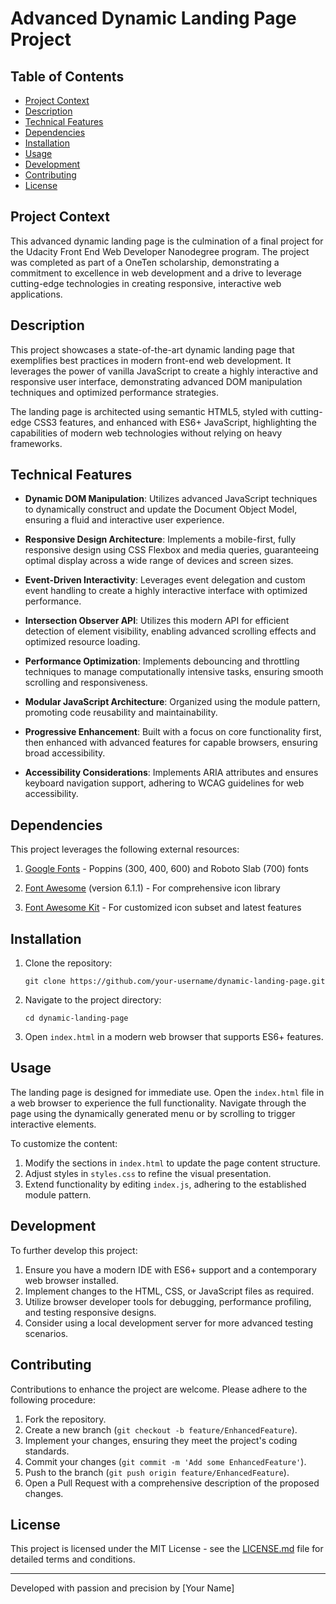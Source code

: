 # Advanced Dynamic Landing Page Project

## Table of Contents
- [Project Context](#project-context)
- [Description](#description)
- [Technical Features](#technical-features)
- [Dependencies](#dependencies)
- [Installation](#installation)
- [Usage](#usage)
- [Development](#development)
- [Contributing](#contributing)
- [License](#license)

## Project Context

This advanced dynamic landing page is the culmination of a final project for the Udacity Front End Web Developer Nanodegree program. The project was completed as part of a OneTen scholarship, demonstrating a commitment to excellence in web development and a drive to leverage cutting-edge technologies in creating responsive, interactive web applications.

## Description

This project showcases a state-of-the-art dynamic landing page that exemplifies best practices in modern front-end web development. It leverages the power of vanilla JavaScript to create a highly interactive and responsive user interface, demonstrating advanced DOM manipulation techniques and optimized performance strategies.

The landing page is architected using semantic HTML5, styled with cutting-edge CSS3 features, and enhanced with ES6+ JavaScript, highlighting the capabilities of modern web technologies without relying on heavy frameworks.

## Technical Features

- **Dynamic DOM Manipulation**: Utilizes advanced JavaScript techniques to dynamically construct and update the Document Object Model, ensuring a fluid and interactive user experience.

- **Responsive Design Architecture**: Implements a mobile-first, fully responsive design using CSS Flexbox and media queries, guaranteeing optimal display across a wide range of devices and screen sizes.

- **Event-Driven Interactivity**: Leverages event delegation and custom event handling to create a highly interactive interface with optimized performance.

- **Intersection Observer API**: Utilizes this modern API for efficient detection of element visibility, enabling advanced scrolling effects and optimized resource loading.

- **Performance Optimization**: Implements debouncing and throttling techniques to manage computationally intensive tasks, ensuring smooth scrolling and responsiveness.

- **Modular JavaScript Architecture**: Organized using the module pattern, promoting code reusability and maintainability.

- **Progressive Enhancement**: Built with a focus on core functionality first, then enhanced with advanced features for capable browsers, ensuring broad accessibility.

- **Accessibility Considerations**: Implements ARIA attributes and ensures keyboard navigation support, adhering to WCAG guidelines for web accessibility.

## Dependencies

This project leverages the following external resources:

1. [Google Fonts](https://fonts.google.com/) - Poppins (300, 400, 600) and Roboto Slab (700) fonts

2. [Font Awesome](https://fontawesome.com/) (version 6.1.1) - For comprehensive icon library

3. [Font Awesome Kit](https://fontawesome.com/kits) - For customized icon subset and latest features

## Installation

1. Clone the repository:
   ```
   git clone https://github.com/your-username/dynamic-landing-page.git
   ```
2. Navigate to the project directory:
   ```
   cd dynamic-landing-page
   ```
3. Open `index.html` in a modern web browser that supports ES6+ features.

## Usage

The landing page is designed for immediate use. Open the `index.html` file in a web browser to experience the full functionality. Navigate through the page using the dynamically generated menu or by scrolling to trigger interactive elements.

To customize the content:

1. Modify the sections in `index.html` to update the page content structure.
2. Adjust styles in `styles.css` to refine the visual presentation.
3. Extend functionality by editing `index.js`, adhering to the established module pattern.

## Development

To further develop this project:

1. Ensure you have a modern IDE with ES6+ support and a contemporary web browser installed.
2. Implement changes to the HTML, CSS, or JavaScript files as required.
3. Utilize browser developer tools for debugging, performance profiling, and testing responsive designs.
4. Consider using a local development server for more advanced testing scenarios.

## Contributing

Contributions to enhance the project are welcome. Please adhere to the following procedure:

1. Fork the repository.
2. Create a new branch (`git checkout -b feature/EnhancedFeature`).
3. Implement your changes, ensuring they meet the project's coding standards.
4. Commit your changes (`git commit -m 'Add some EnhancedFeature'`).
5. Push to the branch (`git push origin feature/EnhancedFeature`).
6. Open a Pull Request with a comprehensive description of the proposed changes.

## License

This project is licensed under the MIT License - see the [LICENSE.md](LICENSE.md) file for detailed terms and conditions.

---

Developed with passion and precision by [Your Name]